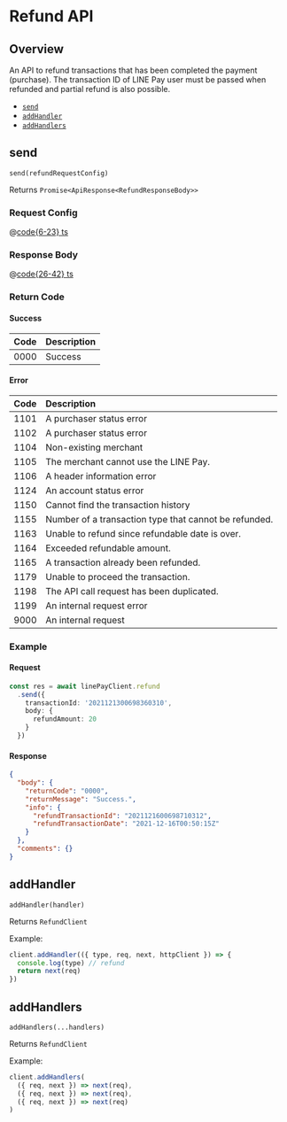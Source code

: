 # Refund API

## Overview

An API to refund transactions that has been completed the payment (purchase). The transaction ID of LINE Pay user must be passed when refunded and partial refund is also possible.

- [`send`](#send)
- [`addHandler`](#addhandler)
- [`addHandlers`](#addhandlers)

## send

```js:no-line-numbers
send(refundRequestConfig)
```

Returns `Promise<ApiResponse<RefundResponseBody>>`

### Request Config

@[code{6-23} ts](@/line-pay-api/refund.ts)

### Response Body

@[code{26-42} ts](@/line-pay-api/refund.ts)

### Return Code

#### Success

Code | Description
:----:|:------------------------
0000 | Success


#### Error

Code | Description
:----:|:------------------------
1101 | A purchaser status error
1102 | A purchaser status error
1104 | Non-existing merchant
1105 | The merchant cannot use the LINE Pay.
1106 | A header information error
1124 | An account status error
1150 | Cannot find the transaction history
1155 | Number of a transaction type that cannot be refunded.
1163 | Unable to refund since refundable date is over.
1164 | Exceeded refundable amount.
1165 | A transaction already been refunded.
1179 | Unable to proceed the transaction.
1198 | The API call request has been duplicated.
1199 | An internal request error
9000 | An internal request

### Example

#### Request
```ts
const res = await linePayClient.refund
  .send({
    transactionId: '2021121300698360310',
    body: {
      refundAmount: 20
    }
  })
```

#### Response
```json
{
  "body": {
    "returnCode": "0000",
    "returnMessage": "Success.",
    "info": {
      "refundTransactionId": "2021121600698710312",
      "refundTransactionDate": "2021-12-16T00:50:15Z"
    }
  },
  "comments": {}
}
```

## addHandler

```js:no-line-numbers
addHandler(handler)
```

Returns `RefundClient`

Example:
```js
client.addHandler(({ type, req, next, httpClient }) => {
  console.log(type) // refund
  return next(req)
})
```

## addHandlers

```js:no-line-numbers
addHandlers(...handlers)
```

Returns `RefundClient`

Example:
```js
client.addHandlers(
  ({ req, next }) => next(req),
  ({ req, next }) => next(req),
  ({ req, next }) => next(req)
)
```
